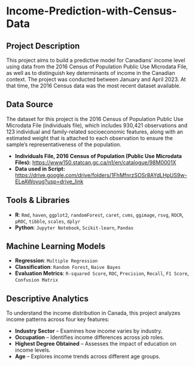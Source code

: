 # Income-Prediction-with-Census-Data

## Project Description
This project aims to build a predictive model for Canadians’ income level using data from the 2016 Census of Population Public Use Microdata File, as well as to distinguish key determinants of income in the Canadian context. The project was conducted between January and April 2023. At that time, the 2016 Census data was the most recent dataset available.  

## Data Source
The dataset for this project is the 2016 Census of Population Public Use Microdata File (individuals file), which includes 930,421 observations and 123 individual and family-related socioeconomic features, along with an estimated weight that is attached to each observation to ensure the sample’s representativeness of the population.

- **Individuals File, 2016 Census of Population (Public Use Microdata Files):**
  https://www150.statcan.gc.ca/n1/en/catalogue/98M0001X
- **Data used in Script:**
  https://drive.google.com/drive/folders/1FhMfnrzSOSr8AYdLHpUS9w-ELeAWoyug?usp=drive_link

## Tools & Libraries 
- **R**: `Rmd`, `haven`, `ggplot2`, `randomForest`, `caret`, `cvms`, `ggimage`, `rsvg`, `ROCR`, `pROC`, `tibble`, `scales`, `dplyr`  
- **Python**: `Jupyter Notebook`, `Scikit-learn`, `Pandas` 

## Machine Learning Models  
- **Regression**: `Multiple Regression`
- **Classification**: `Random Forest`, `Naive Bayes`
- **Evaluation Metrics**: `R-squared Score`, `ROC`, `Precision`, `Recall`, `F1 Score`, `Confusion Matrix`

## Descriptive Analytics  
To understand the income distribution in Canada, this project analyzes income patterns across four key features:  
- **Industry Sector** – Examines how income varies by industry.  
- **Occupation** – Identifies income differences across job roles.  
- **Highest Degree Obtained** – Assesses the impact of education on income levels.  
- **Age** – Explores income trends across different age groups.  
